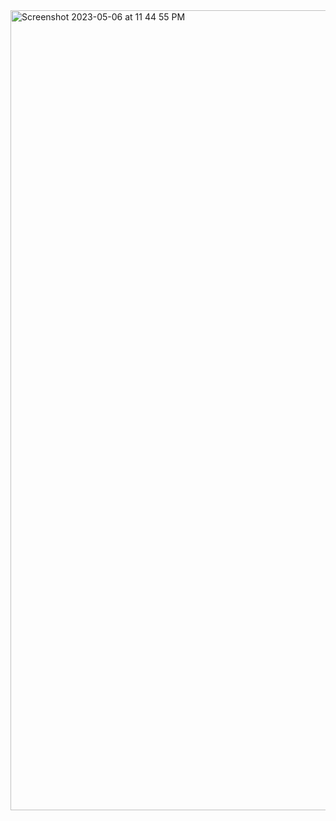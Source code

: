 

<img width="1280" alt="Screenshot 2023-05-06 at 11 44 55 PM" src="https://user-images.githubusercontent.com/123619700/236662295-0b6cdd53-3ccc-45e3-9ec1-7426c89d78aa.png">
<!--
**Shubhangi0308/Shubhangi0308** is a ✨ _special_ ✨ repository because its `README.md` (this file) appears on your GitHub profile.



Here are some ideas to get you started:

- 🔭 I’m currently working on ...
- 🌱 I’m currently learning ...
- 👯 I’m looking to collaborate on ...
- 🤔 I’m looking for help with ...
- 💬 Ask me about ...
- 📫 How to reach me: ...
- 😄 Pronouns: ...
- ⚡ Fun fact: ...
-->

